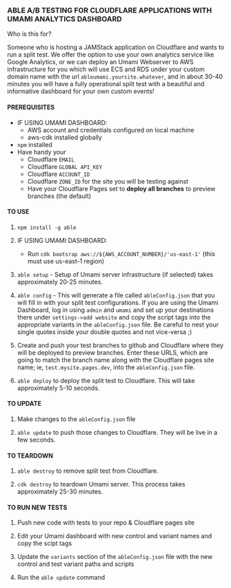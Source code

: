 ### ABLE A/B TESTING FOR CLOUDFLARE APPLICATIONS WITH UMAMI ANALYTICS DASHBOARD

Who is this for?

Someone who is hosting a JAMStack application on Cloudflare and wants to run a split test. We offer the option to use your own analytics service like Google Analytics, or we
can deploy an Umami Webserver to AWS infrastructure for you which will use ECS and RDS under your custom domain name with the url `ableumami.yoursite.whatever`, and
in about 30-40 minutes you will have a fully operational split test with a beautiful and informative dashboard for your own custom events!

#### PREREQUISITES

- IF USING UMAMI DASHBOARD:
  - AWS account and credentials configured on local machine
  - aws-cdk installed globally
- `npm` installed
- Have handy your
  - Cloudflare `EMAIL`
  - Cloudflare `GLOBAL API_KEY`
  - Cloudflare `ACCOUNT_ID`
  - Cloudflare `ZONE_ID` for the site you will be testing against
  - Have your Cloudflare Pages set to **deploy all branches** to preview branches (the default)

#### TO USE

1. `npm install -g able`

2. IF USING UMAMI DASHBOARD:

   - Run `cdk bootsrap aws://${AWS_ACCOUNT_NUMBER}/'us-east-1'` (this must use us-east-1 region)

3. `able setup` - Setup of Umami server infrastructure (if selected) takes approximately 20-25 minutes.

4. `able config` - This will generate a file called `ableConfig.json` that you will fill in with your split test configurations.
   If you are using the Umami Dashboard, log in using `admin` and `umami` and set up your destinations there under `settings->add website` and copy the script tags into the
   appropriate variants in the `ableConfig.json` file. Be careful to nest your single quotes inside your double quotes and not vice-versa ;)

5. Create and push your test branches to github and Cloudflare where they will be deployed to preview branches. Enter these URLS, which are going to match the branch name
   along with the Cloudflare pages site name; ie, `test.mysite.pages.dev`, into the `ableConfig.json` file.

6. `able deploy` to deploy the split test to Cloudflare. This will take approximately 5-10 seconds.

#### TO UPDATE

1. Make changes to the `ableConfig.json` file

2. `able update` to push those changes to Cloudflare. They will be live in a few seconds.

#### TO TEARDOWN

1. `able destroy` to remove split test from Cloudflare.

2. `cdk destroy` to teardown Umami server. This process takes approximately 25-30 minutes.

#### TO RUN NEW TESTS

1. Push new code with tests to your repo & Cloudflare pages site

2. Edit your Umami dashboard with new control and variant names and copy the scipt tags

3. Update the `variants` section of the `ableConfig.json` file with the new control and test variant paths and scripts

4. Run the `able update` command
